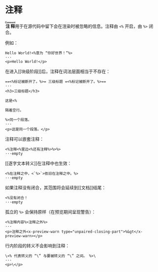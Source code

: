 # 注释

**<ruby>注释<rt>Comment</rt></ruby>**&#x200B;用于在源代码中留下会在渲染时<wbr />
被忽略的信息。注释由 `<%` 开启，由 `%>` 闭合。

例如：

```example
Hello World!<%意为 “你好世界！”%>
···
<p>Hello World!</p>
```

在进入[[块级阶段]]后，注释在词法层面相当于不存在：

```example
==<%标记被断开了。%>= 三级标题 =<%标记被断开了。%>==
···
<h3>三级标题</h3>
```

```example
这是<%

隔着空行。

%>同一个段落。
···
<p>这是同一个段落。</p>
```

注释可以嵌套注释：

```example
<%注释<%里边<%还有注释%>%>%> 
···empty
```

[[逐字文本转义]]在注释中也生效：

```example
<%在注释之中，<`%>`>依旧在注释之中。%>
···empty
```

如果注释没有闭合，其范围将会延续到[[文档]]结尾：

```example
<%没有闭合！
···empty
```

孤立的 `%>` 会保持原样（在预览期间呈现警告）：

```example
<%注释内容%>注释之外%>
···
<p>注释之外<x-preview-warn type="unpaired-closing-part">%&gt</x-preview-warn></p>
```

行内阶段的转义不会影响到注释：

```example
\<% 代表转义的 “\” 与要被转义的 “\” 之间。 %>\
···
<p>\</p>
```

